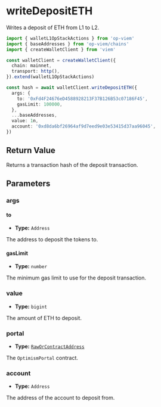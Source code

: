 # writeDepositETH

Writes a deposit of ETH from L1 to L2.

```ts [example.ts]
import { walletL1OpStackActions } from 'op-viem'
import { baseAddresses } from 'op-viem/chains'
import { createWalletClient } from 'viem'

const walletClient = createWalletClient({
  chain: mainnet,
  transport: http(),
}).extend(walletL1OpStackActions)

const hash = await walletClient.writeDepositETH({
  args: {
    to: '0xFd4F24676eD4588928213F37B126B53c07186F45',
    gasLimit: 100000,
  },
  ...baseAddresses,
  value: 1n,
  account: '0xd8da6bf26964af9d7eed9e03e53415d37aa96045',
})
```

## Return Value

Returns a transaction hash of the deposit transaction.

## Parameters

### args

#### to

- **Type:** `Address`

The address to deposit the tokens to.

#### gasLimit

- **Type:** `number`

The minimum gas limit to use for the deposit transaction.

### value

- **Type:** `bigint`

The amount of ETH to deposit.

### portal

- **Type:** [`RawOrContractAddress`](https://viem.sh/docs/glossary/types#raworcontractaddress)

The `OptimismPortal` contract.

### account

- **Type:** `Address`

The address of the account to deposit from.
